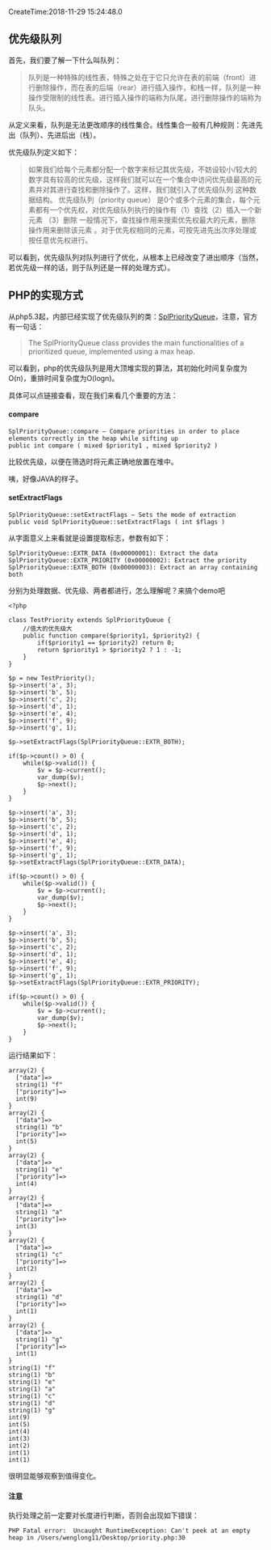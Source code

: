 CreateTime:2018-11-29 15:24:48.0

## 优先级队列

首先，我们要了解一下什么叫队列：

> 队列是一种特殊的线性表，特殊之处在于它只允许在表的前端（front）进行删除操作，而在表的后端（rear）进行插入操作，和栈一样，队列是一种操作受限制的线性表。进行插入操作的端称为队尾，进行删除操作的端称为队头。

从定义来看，队列是无法更改顺序的线性集合。线性集合一般有几种规则：先进先出（队列）、先进后出（栈）。

优先级队列定义如下：

> 如果我们给每个元素都分配一个数字来标记其优先级，不妨设较小/较大的数字具有较高的优先级，这样我们就可以在一个集合中访问优先级最高的元素并对其进行查找和删除操作了。这样，我们就引入了优先级队列 这种数据结构。 优先级队列（priority queue） 是0个或多个元素的集合，每个元素都有一个优先权，对优先级队列执行的操作有（1）查找（2）插入一个新元素 （3）删除 一般情况下，查找操作用来搜索优先权最大的元素，删除操作用来删除该元素 。对于优先权相同的元素，可按先进先出次序处理或按任意优先权进行。

可以看到，优先级队列对队列进行了优化，从根本上已经改变了进出顺序（当然，若优先级一样的话，则于队列还是一样的处理方式）。

## PHP的实现方式

从php5.3起，内部已经实现了优先级队列的类：[SplPriorityQueue](http://php.net/manual/zh/class.splpriorityqueue.php "SplPriorityQueue")，注意，官方有一句话：

> The SplPriorityQueue class provides the main functionalities of a prioritized queue, implemented using a max heap.

可以看到，php的优先级队列是用大顶堆实现的算法，其初始化时间复杂度为O(n)，重排时间复杂度为O(logn)。

具体可以点链接查看，现在我们来看几个重要的方法：


#### compare
```
SplPriorityQueue::compare — Compare priorities in order to place elements correctly in the heap while sifting up
public int compare ( mixed $priority1 , mixed $priority2 )
```
比较优先级，以便在筛选时将元素正确地放置在堆中。

咦，好像JAVA的样子。

#### setExtractFlags

```
SplPriorityQueue::setExtractFlags — Sets the mode of extraction
public void SplPriorityQueue::setExtractFlags ( int $flags )
```
从字面意义上来看就是设置提取标志，参数有如下：
```
SplPriorityQueue::EXTR_DATA (0x00000001): Extract the data
SplPriorityQueue::EXTR_PRIORITY (0x00000002): Extract the priority
SplPriorityQueue::EXTR_BOTH (0x00000003): Extract an array containing both
```
分别为处理数据、优先级、两者都进行，怎么理解呢？来搞个demo吧
```
<?php

class TestPriority extends SplPriorityQueue {
    //值大的优先级大
	public function compare($priority1, $priority2) {
		if($priority1 == $priority2) return 0;
		return $priority1 > $priority2 ? 1 : -1;
	}
}

$p = new TestPriority();
$p->insert('a', 3);
$p->insert('b', 5);
$p->insert('c', 2);
$p->insert('d', 1);
$p->insert('e', 4);
$p->insert('f', 9);
$p->insert('g', 1);

$p->setExtractFlags(SplPriorityQueue::EXTR_BOTH);

if($p->count() > 0) {
	while($p->valid()) {
		$v = $p->current();
		var_dump($v);
		$p->next();
	}
}

$p->insert('a', 3);
$p->insert('b', 5);
$p->insert('c', 2);
$p->insert('d', 1);
$p->insert('e', 4);
$p->insert('f', 9);
$p->insert('g', 1);
$p->setExtractFlags(SplPriorityQueue::EXTR_DATA);

if($p->count() > 0) {
	while($p->valid()) {
		$v = $p->current();
		var_dump($v);
		$p->next();
	}
}

$p->insert('a', 3);
$p->insert('b', 5);
$p->insert('c', 2);
$p->insert('d', 1);
$p->insert('e', 4);
$p->insert('f', 9);
$p->insert('g', 1);
$p->setExtractFlags(SplPriorityQueue::EXTR_PRIORITY);

if($p->count() > 0) {
	while($p->valid()) {
		$v = $p->current();
		var_dump($v);
		$p->next();
	}
}
```

运行结果如下：

```
array(2) {
  ["data"]=>
  string(1) "f"
  ["priority"]=>
  int(9)
}
array(2) {
  ["data"]=>
  string(1) "b"
  ["priority"]=>
  int(5)
}
array(2) {
  ["data"]=>
  string(1) "e"
  ["priority"]=>
  int(4)
}
array(2) {
  ["data"]=>
  string(1) "a"
  ["priority"]=>
  int(3)
}
array(2) {
  ["data"]=>
  string(1) "c"
  ["priority"]=>
  int(2)
}
array(2) {
  ["data"]=>
  string(1) "d"
  ["priority"]=>
  int(1)
}
array(2) {
  ["data"]=>
  string(1) "g"
  ["priority"]=>
  int(1)
}
string(1) "f"
string(1) "b"
string(1) "e"
string(1) "a"
string(1) "c"
string(1) "d"
string(1) "g"
int(9)
int(5)
int(4)
int(3)
int(2)
int(1)
int(1)
```
很明显能够观察到值得变化。

#### 注意

执行处理之前一定要对长度进行判断，否则会出现如下错误：

```
PHP Fatal error:  Uncaught RuntimeException: Can't peek at an empty heap in /Users/wenglong11/Desktop/priority.php:30
```
